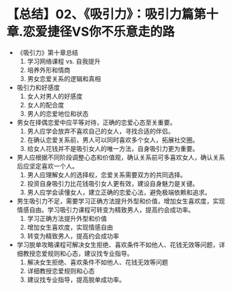 # 【总结】02、《吸引力》：吸引力篇第十章.恋爱捷径VS你不乐意走的路

-   《吸引力》第十章总结
    1.  学习网络课程 vs. 自我提升
    2.  培养外形和情商
    3.  男女恋爱关系的逻辑和真相
-   吸引力和好感度
    1.  女人对男人的好感度
    2.  女人的配合度
    3.  男人的恋爱地位和状态
-   男女在择偶恋爱中应平等对待，正确的恋爱心态至关重要。
    1.  男人应学会放弃不喜欢自己的女人，寻找合适的伴侣。
    2.  在确认恋爱关系前，男人可以同时喜欢多个女人，拓展社交圈。
    3.  给女人花钱并不是吸引女人的唯一方法，自身吸引力更为重要。
-   男人应根据不同阶段调整心态和价值观，确认关系前可多喜欢女人，确认关系后应坚定喜欢一个人。
    1.  男人应理解女人的选择权，恋爱关系需要双方的共同选择。
    2.  投资自身吸引力比花钱吸引女人更有效，建设自身魅力是关键。
    3.  男人应学会读懂女人，建立正确的恋爱心法，避免极端依赖和追求。
-   男生吸引力不足，需要学习正确方法提升外型和价值，增加女生喜欢度，实现情感自由。学习吸引力课程可转变为精致男人，提高约会成功率。
    1.  学习正确方法提升外型和价值
    2.  增加女生喜欢度，实现情感自由
    3.  转变为精致男人，提高约会成功率
-   学习脱单攻略课程可解决女生拒绝、喜欢条件不如他人、花钱无效等问题，详细教授恋爱规则和心态，建议找专业指导。
    1.  解决女生拒绝、喜欢条件不如他人、花钱无效等问题
    2.  详细教授恋爱规则和心态
    3.  建议找专业指导，提高脱单成功率。